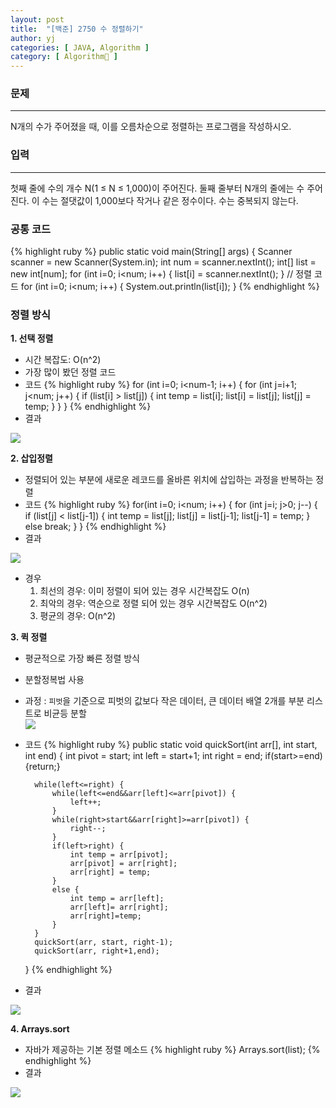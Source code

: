 ```yaml
---
layout: post
title:  "[백준] 2750 수 정렬하기"
author: yj
categories: [ JAVA, Algorithm ]
category: [ Algorithm🧩 ]
---
```


### 문제
***
N개의 수가 주어졌을 때, 이를 오름차순으로 정렬하는 프로그램을 작성하시오.


### 입력
---
첫째 줄에 수의 개수 N(1 ≤ N ≤ 1,000)이 주어진다. 둘째 줄부터 N개의 줄에는 수 주어진다. 이 수는 절댓값이 1,000보다 작거나 같은 정수이다. 수는 중복되지 않는다.

### 공통 코드

{% highlight ruby %}
public static void main(String[] args) {
        Scanner scanner = new Scanner(System.in);
        int num = scanner.nextInt();
        int[] list = new int[num];
        for (int i=0; i<num; i++) {
            list[i] = scanner.nextInt();
        }
        // 정렬 코드
        for (int i=0; i<num; i++) {
    System.out.println(list[i]);
}
{% endhighlight %}

### 정렬 방식

__1. 선택 정렬__
- 시간 복잡도: O(n^2)
- 가장 많이 봤던 정렬 코드
- 코드
    {% highlight ruby %}
    for (int i=0; i<num-1; i++) {
        for (int j=i+1; j<num; j++) {
            if (list[i] > list[j]) {
                int temp = list[i];
                list[i] = list[j];
                list[j] = temp;
            }
        }
    }
    {% endhighlight %}
- 결과
<img src="https://cdn.discordapp.com/attachments/1006837504554569778/1006837618723524678/image.png" />

__2. 삽입정렬__
- 정렬되어 있는 부분에 새로운 레코드를 올바른 위치에 삽입하는 과정을 반복하는 정렬
- 코드
    {% highlight ruby %}
    for(int i=0; i<num; i++) {
                for (int j=i; j>0; j--) {
                    if (list[j] < list[j-1]) {
                        int temp = list[j];
                        list[j] = list[j-1];
                        list[j-1] = temp;
                    } else break;
                }
            }
    {% endhighlight %}
- 결과
<img src="https://cdn.discordapp.com/attachments/1006837504554569778/1006842335717490688/unknown.png" />

- 경우 <br/>
    1) 최선의 경우: 이미 정렬이 되어 있는 경우 시간복잡도 O(n)<br/>
    2) 최악의 경우: 역순으로 정렬 되어 있는 경우 시간복잡도 O(n^2)<br/>
    3) 평균의 경우: O(n^2)<br/>

__3. 퀵 정렬__
- 평균적으로 가장 빠른 정렬 방식
- 분할정복법 사용
- 과정
    : `피벗`을 기준으로 피벗의 값보다 작은 데이터, 큰 데이터 배열 2개를 부분 리스트로 비균등 분할<br/>
    <img src="https://cdn.discordapp.com/attachments/1006837504554569778/1006845430144962620/unknown.png" />
- 코드
    {% highlight ruby %}
     public static void quickSort(int arr[], int start, int end) {
        int pivot = start;
        int left = start+1;
        int right = end;
        if(start>=end) {return;}

        while(left<=right) {
            while(left<=end&&arr[left]<=arr[pivot]) {
                left++;
            }
            while(right>start&&arr[right]>=arr[pivot]) {
                right--;
            }
            if(left>right) {
                int temp = arr[pivot];
                arr[pivot] = arr[right];
                arr[right] = temp;
            }
            else {
                int temp = arr[left];
                arr[left]= arr[right];
                arr[right]=temp;
            }
        }
        quickSort(arr, start, right-1);
        quickSort(arr, right+1,end);
    }
    {% endhighlight %}
- 결과
<img src="https://cdn.discordapp.com/attachments/1006837504554569778/1006866665138557049/unknown.png" />

__4. Arrays.sort__
- 자바가 제공하는 기본 정렬 메소드
{% highlight ruby %}
Arrays.sort(list);
{% endhighlight %}
- 결과
<img src="https://cdn.discordapp.com/attachments/1006837504554569778/1006838685578317844/unknown.png" />

